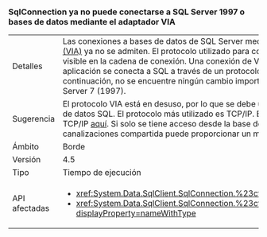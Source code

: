 ### <a name="sqlconnection-can-no-longer-connect-to-sql-server-1997-or-databases-using-the-via-adapter"></a>SqlConnection ya no puede conectarse a SQL Server 1997 o bases de datos mediante el adaptador VIA

|   |   |
|---|---|
|Detalles|Las conexiones a bases de datos de SQL Server mediante la [protocolo de adaptador de interfaz Virtual (VIA)](https://technet.microsoft.com/library/ms191229%28v=sql.105%29.aspx) ya no se admiten. El protocolo utilizado para conectarse a una base de datos de SQL Server está visible en la cadena de conexión. Una conexión de VIA contendrá a través de:&lt;servername&gt;. Si esta aplicación se conecta a SQL a través de un protocolo distinto de VIA (tcp: o np: por ejemplo), a continuación, no se encuentre ningún cambio importante. Además, ya no se admiten las conexiones a SQL Server 7 (1997).|
|Sugerencia|El protocolo VIA está en desuso, por lo que se debe usar un protocolo alternativo para conectarse a bases de datos SQL. El protocolo más utilizado es TCP/IP. Encontrará instrucciones para habilitar el protocolo TCP/IP [aquí](https://msdn.microsoft.com/library/bb909712.aspx). Si solo se tiene acceso desde la base de datos dentro de una intranet, el protocolo de canalizaciones compartida puede proporcionar un mejor rendimiento si la red es lenta.|
|Ámbito|Borde|
|Versión|4.5|
|Tipo|Tiempo de ejecución|
|API afectadas|<ul><li><xref:System.Data.SqlClient.SqlConnection.%23ctor(System.String)?displayProperty=nameWithType></li><li><xref:System.Data.SqlClient.SqlConnection.%23ctor(System.String,System.Data.SqlClient.SqlCredential)?displayProperty=nameWithType></li></ul>|

